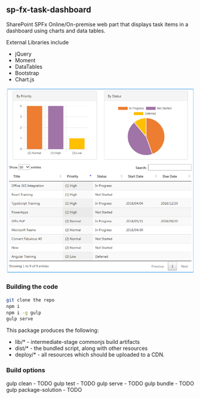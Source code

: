 ## sp-fx-task-dashboard

SharePoint SPFx Online/On-premise web part that displays task items in a dashboard using charts and data tables.

External Libraries include
- jQuery
- Moment
- DataTables
- Bootstrap
- Chart.js

<img src="Dashboard Image.png" />

### Building the code

```bash
git clone the repo
npm i
npm i -g gulp
gulp serve
```

This package produces the following:

* lib/* - intermediate-stage commonjs build artifacts
* dist/* - the bundled script, along with other resources
* deploy/* - all resources which should be uploaded to a CDN.

### Build options

gulp clean - TODO
gulp test - TODO
gulp serve - TODO
gulp bundle - TODO
gulp package-solution - TODO
